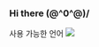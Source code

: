 ### Hi there \(@^0^@)/

사용 가능한 언어
<img src="https://img.shields.io/badge/javascript-%23F7DF1E?style=for-the-badge&logo=javascript&logoColor=black">

<!--
**SeoEugene/SeoEugene** is a ✨ _special_ ✨ repository because its `README.md` (this file) appears on your GitHub profile.

Here are some ideas to get you started:

- 🔭 I’m currently working on ...

- 🌱 I’m currently learning ...

- 👯 I’m looking to collaborate on ...
- 🤔 I’m looking for help with ...
- 💬 Ask me about ...
- 📫 How to reach me: ...
- 😄 Pronouns: ...
- ⚡ Fun fact: ...
-->
